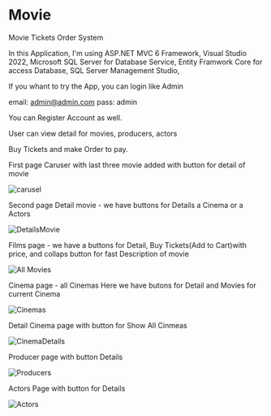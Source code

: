 # Movie
Movie Tickets Order System

In this Application, I'm using ASP.NET MVC 6 Framework,
Visual Studio 2022,
Microsoft SQL Server for Database Service,
Entity Framwork Core for access Database,
SQL Server Management Studio,


If you whant to try the App, you can login like Admin

email: admin@admin.com
pass: admin

You can Register Account as well.

User can view detail for movies, producers, actors

Buy Tickets and make Order to pay.

First page Caruser with last three movie added with button for detail of movie

![carusel](https://github.com/VladimirBeev/Movie/assets/29148965/93933eae-2310-4c5b-8e24-bf58c1cceab7)


Second page Detail movie - we have buttons for Details a Cinema or a Actors


![DetailsMovie](https://github.com/VladimirBeev/Movie/assets/29148965/03a6e41a-666b-45c7-84fd-7b4d03000dd1)

Films page - we have a buttons for Detail, Buy Tickets(Add to Cart)with price,
and collaps button for fast Description of movie

![All Movies](https://github.com/VladimirBeev/Movie/assets/29148965/dfd3ea52-2a02-40e9-8d38-5966135c54b7)


Cinema page - all Cinemas
Here we have butons for Detail and Movies for current Cinema

![Cinemas](https://github.com/VladimirBeev/Movie/assets/29148965/c8389646-834a-471b-b0fa-0199a8b05512)

Detail Cinema page with button for Show All Cinmeas

![CinemaDetails](https://github.com/VladimirBeev/Movie/assets/29148965/051e62f2-bb5d-4347-8650-fb5b7def940c)

Producer page with button Details

![Producers](https://github.com/VladimirBeev/Movie/assets/29148965/08efd303-a4c2-47a2-b3a9-44e845c791d0)

Actors Page with button for Details

![Actors](https://github.com/VladimirBeev/Movie/assets/29148965/1fd2d263-65a2-45da-926c-3624a43ab9c2)

